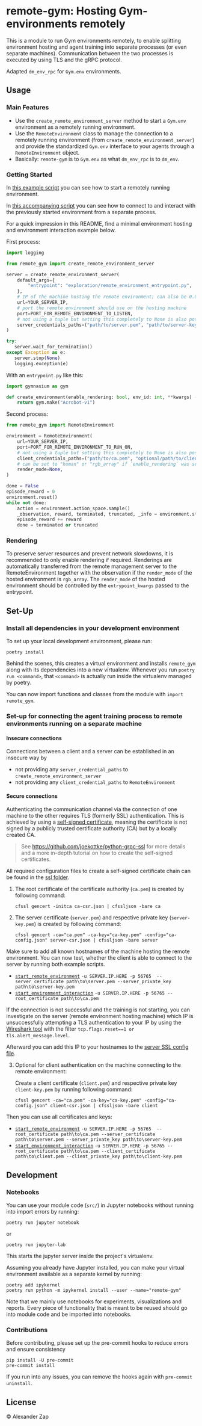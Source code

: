 # remote-gym: Hosting Gym-environments remotely

This is a module to run Gym environments remotely, to enable splitting environment hosting and agent training into separate processes (or even separate machines).
Communication between the two processes is executed by using TLS and the gRPC protocol.

Adapted `dm_env_rpc` for `Gym.env` environments.

## Usage

### Main Features

- Use the `create_remote_environment_server` method to start a `Gym.env` environment as a remotely running environment.
- Use the `RemoteEnvironment` class to manage the connection to a remotely running environment (from `create_remote_environment_server`) and provide the standardized `Gym.env` interface to your agents through a `RemoteEnvironment` object.
- Basically: `remote-gym` is to `Gym.env` as what `dm_env_rpc` is to `dm_env`.

### Getting Started

In [this example script](exploration/start_remote_environment.py) you can see how to start a remotely running environment.

In [this accompanying script](exploration/start_environment_interaction.py) you can see how to connect to and interact with the previously started environment from a separate process.

For a quick impression in this README, find a minimal environment hosting and environment interaction example below.

First process:

```py
import logging

from remote_gym import create_remote_environment_server

server = create_remote_environment_server(
    default_args={
        "entrypoint": "exploration/remote_environment_entrypoint.py",
    },
    # IP of the machine hosting the remote environment; can also be 0.0.0.0
    url=YOUR_SERVER_IP,
    # port the remote environment should use on the hosting machine
    port=PORT_FOR_REMOTE_ENVIRONMENT_TO_LISTEN,
    # not using a tuple but setting this completely to None is also possible in case only a local connection is required
    server_credentials_paths=("path/to/server.pem", "path/to/server-key.pem", "optional/path/to/ca.pem"),
)

try:
   server.wait_for_termination()
except Exception as e:
   server.stop(None)
   logging.exception(e)
```

With an `entrypoint.py` like this:

```py
import gymnasium as gym

def create_environment(enable_rendering: bool, env_id: int, **kwargs) -> gym.Env:
    return gym.make("Acrobot-v1")
```

Second process:

```py
from remote_gym import RemoteEnvironment

environment = RemoteEnvironment(
    url=YOUR_SERVER_IP,
    port=PORT_FOR_REMOTE_ENVIRONMENT_TO_RUN_ON,
    # not using a tuple but setting this completely to None is also possible in case only a local connection is required
    client_credentials_paths=("path/to/ca.pem", "optional/path/to/client.pem", "optional/path/to/client-key.pem"),
    # can be set to "human" or "rgb_array" if `enable_rendering` was set to True in remote environment hosting process
    render_mode=None,
)

done = False
episode_reward = 0
environment.reset()
while not done:
    action = environment.action_space.sample()
    _observation, reward, terminated, truncated, _info = environment.step(action)
    episode_reward += reward
    done = terminated or truncated
```

### Rendering

To preserve server resources and prevent network slowdowns, it is recommended to only enable rendering if required.
Renderings are automatically transferred from the remote management server to the RemoteEnvironment together with the
observation if the `render_mode` of the hosted environment is `rgb_array`.
The `render_mode` of the hosted environment should be controlled by the `entrypoint_kwargs` passed to the entrypoint.

## Set-Up

### Install all dependencies in your development environment

To set up your local development environment, please run:

```
poetry install
```

Behind the scenes, this creates a virtual environment and installs `remote_gym` along with its dependencies into a new virtualenv. Whenever you run `poetry run <command>`, that `<command>` is actually run inside the virtualenv managed by poetry.

You can now import functions and classes from the module with `import remote_gym`.

### Set-up for connecting the agent training process to remote environments running on a separate machine

#### Insecure connections

Connections between a client and a server can be established in an insecure way by

- not providing any `server_credential_paths` to `create_remote_environment_server`
- not providing any `client_credential_paths` to `RemoteEnvironment`

#### Secure connections

Authenticating the communication channel via the connection of one machine to the other requires TLS (formerly SSL)
authentication.
This is achieved by using a [self-signed certificate](https://en.wikipedia.org/wiki/Self-signed_certificate),
meaning the certificate is not signed by a publicly trusted certificate authority (CA) but by a locally created CA.

> See https://github.com/joekottke/python-grpc-ssl for more details and a more in-depth tutorial on how to create the self-signed certificates.

All required configuration files to create a self-signed certificate chain can be found in the [ssl folder](/ssl).

1. The root certificate of the certificate authority (`ca.pem`) is created by following command:

   ```
   cfssl gencert -initca ca-csr.json | cfssljson -bare ca
   ```

1. The server certificate (`server.pem`) and respective private key (`server-key.pem`) is created by following command:

   ```
   cfssl gencert -ca="ca.pem" -ca-key="ca-key.pem" -config="ca-config.json" server-csr.json | cfssljson -bare server
   ```

Make sure to add all known hostnames of the machine hosting the remote environment. You can now test, whether the
client is able to connect to the server by running both example scripts.

- [`start_remote_environment`](/exploration/start_remote_environment.py) `-u SERVER.IP.HERE -p 56765  --server_certificate path\to\server.pem --server_private_key path\to\server-key.pem`
- [`start_environment_interaction`](/exploration/start_environment_interaction.py) `-u SERVER.IP.HERE -p 56765 --root_certificate path\to\ca.pem`

If the connection is not successful and the training is not starting, you can investigate on the server
(remote environment hosting machine) which IP is unsuccessfully attempting a TLS authentication to your IP by using
the [Wireshark tool](https://www.wireshark.org/download.html) with the filter `tcp.flags.reset==1 or tls.alert_message.level`.

Afterward you can add this IP to your hostnames to the [server SSL config file](/ssl/server-csr.json).

3. Optional for client authentication on the machine connecting to the remote environment:

   Create a client certificate (`client.pem`) and respective private key `client-key.pem` by running following command:

   ```
   cfssl gencert -ca="ca.pem" -ca-key="ca-key.pem" -config="ca-config.json" client-csr.json | cfssljson -bare client
   ```

Then you can use all certificates and keys:

- [`start_remote_environment`](/exploration/start_remote_environment.py) `-u SERVER.IP.HERE -p 56765  --root_certificate path\to\ca.pem --server_certificate path\to\server.pem --server_private_key path\to\server-key.pem`
- [`start_environment_interaction`](/exploration/start_environment_interaction.py) `-u SERVER.IP.HERE -p 56765 --root_certificate path\to\ca.pem --client_certificate path\to\client.pem --client_private_key path\to\client-key.pem`

## Development

### Notebooks

You can use your module code (`src/`) in Jupyter notebooks without running into import errors by running:

```
poetry run jupyter notebook
```

or

```
poetry run jupyter-lab
```

This starts the jupyter server inside the project's virtualenv.

Assuming you already have Jupyter installed, you can make your virtual environment available as a separate kernel by running:

```
poetry add ipykernel
poetry run python -m ipykernel install --user --name="remote-gym"
```

Note that we mainly use notebooks for experiments, visualizations and reports. Every piece of functionality that is meant to be reused should go into module code and be imported into notebooks.

### Contributions

Before contributing, please set up the pre-commit hooks to reduce errors and ensure consistency

```
pip install -U pre-commit
pre-commit install
```

If you run into any issues, you can remove the hooks again with `pre-commit uninstall`.

## License

© Alexander Zap

